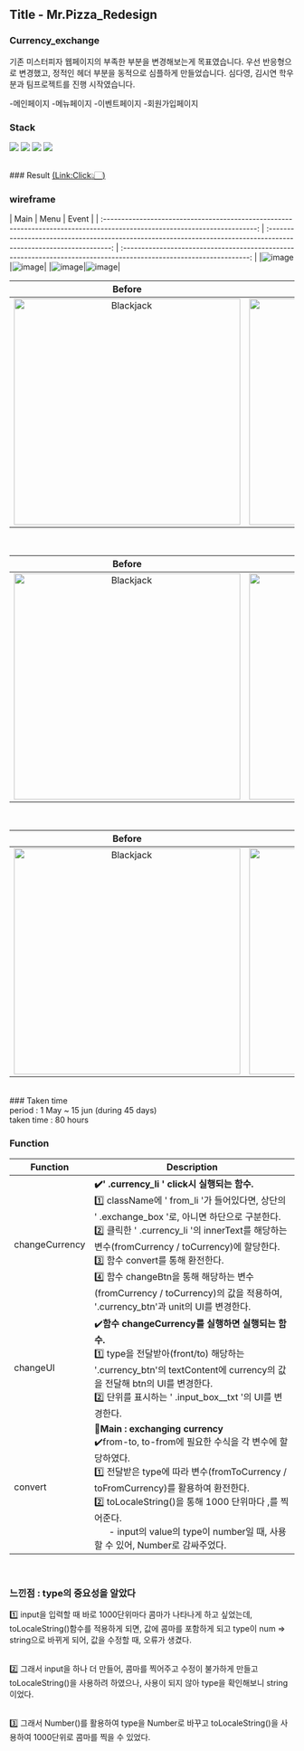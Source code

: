 ## Title - Mr.Pizza_Redesign

### Currency_exchange

기존 미스터피자 웹페이지의 부족한 부분을 변경해보는게 목표였습니다. 우선 반응형으로 변경했고, 정적인 헤더 부분을 동적으로 심플하게 만들었습니다. 심다영, 김시연 학우분과 팀프로젝트를 진행 시작였습니다.

-메인페이지
-메뉴페이지
-이벤트페이지
-회원가입페이지
 
<!-- Stack(기술) -->

### Stack

<p>
<!-- Code logo -->
<img src="https://img.shields.io/badge/HTML-E34F26?style=flat-square&logo=HTML5&logoColor=white"/>
<img src="https://img.shields.io/badge/CSS-1572B6?style=flat-square&logo=CSS3&logoColor=white"/>
<img src="https://img.shields.io/badge/SCSS-1572B6?style=flat-square&logo=SCSS&logoColor=white"/>
<img src="https://img.shields.io/badge/Javascript-F7DF1E?style=flat-square&logo=JavaScript&logoColor=black"/>
</p>

<br>
### Result <a href="https://rlatldus.github.io/Mr.Pizza_Redesign/menu.html">(<u>Link:Click</u>👆🏻)</a>

### wireframe


|                                                           Main                                                           |                                              Menu                                                                |                                                           Event                                                           |
| :------------------------------------------------------------------------------------------------------------------------: | :-----------------------------------------------------------------------------------------------------------------: |
 :-----------------------------------------------------------------------------------------------------------------: |
 |![image](https://github.com/rlatldus/Mr.Pizza_Redesign/assets/122216298/1fca57d0-ca76-4fb3-84bf-fbf1d273d349)|![image](https://github.com/rlatldus/Mr.Pizza_Redesign/assets/122216298/1fca57d0-ca76-4fb3-84bf-fbf1d273d349)|
 |![image](https://github.com/rlatldus/Mr.Pizza_Redesign/assets/122216298/1fca57d0-ca76-4fb3-84bf-fbf1d273d349)|![image](https://github.com/rlatldus/Mr.Pizza_Redesign/assets/122216298/1fca57d0-ca76-4fb3-84bf-fbf1d273d349)|

|                                                           Before                                                           |                                              Result                                                                |
| :------------------------------------------------------------------------------------------------------------------------: | :-----------------------------------------------------------------------------------------------------------------: |
|<div><img src="https://github.com/rlatldus/Mr.Pizza_Redesign/assets/122216298/64f0e35a-da7d-48c3-ae5b-a6c4fb9a52ef" style="width: 400px;" alt="Blackjack"></div> |<div><img src="https://github.com/rlatldus/Mr.Pizza_Redesign/assets/122216298/49d8fcbe-3ed2-4073-9260-07d3c3aceb0b" style="width: 400px;" alt="Blackjack"></div>|

<br>

|                                                           Before                                                           |                                         Result                                                                                                                                                                                                                                                                                                                       |
| :------------------------------------------------------------------------------------------------------------------------: | :------------------------------------------------------------------------------------------------------------------: |
|<div><img src="https://github.com/rlatldus/Mr.Pizza_Redesign/assets/122216298/f1745760-3330-4157-ab91-2fd13706af5d" style="width: 400px;" alt="Blackjack"></div>|<div><img src="https://github.com/rlatldus/Mr.Pizza_Redesign/assets/122216298/df8bcc92-f1ba-4bfe-8b88-201490d4ed87" style="width: 400px;" alt="Blackjack"></div>|

<br>

|                                                           Before                                                           |                                         Result                                                                                                                                                                                                                                                                                                                       |
| :------------------------------------------------------------------------------------------------------------------------: | :-----------------------------------------------------------------------------------------------------------------: |
|<div><img src="https://github.com/rlatldus/Mr.Pizza_Redesign/assets/122216298/6e38899c-3534-4b1c-98cd-dc6d1c23253a" style="width: 400px;" alt="Blackjack"></div> |<div><img src="https://github.com/rlatldus/Mr.Pizza_Redesign/assets/122216298/29e3623a-c314-4f2a-803d-fc66390fe56e" style="width: 400px;" alt="Blackjack"></div>|

<br>

<!-- 기간 --!>

### Taken time

<br>period</b> : 1 May ~ 15 jun (during 45 days)
<br>taken time</b> : 80 hours

<br>
<!-- 아키텍쳐 -->

### Function <br>

| Function       | Description                                                                                                                                                                                                                                                                                                                                                                                                                    |
| -------------- | ------------------------------------------------------------------------------------------------------------------------------------------------------------------------------------------------------------------------------------------------------------------------------------------------------------------------------------------------------------------------------------------------------------------------------ |
| changeCurrency | <b>✔️' .currency_li ' click시 실행되는 함수.</b> <br>1️⃣ className에 ' from_li '가 들어있다면, 상단의 ' .exchange_box '로, 아니면 하단으로 구분한다. <br>2️⃣ 클릭한 ' .currency_li '의 innerText를 해당하는 변수(fromCurrency / toCurrency)에 할당한다.<br>3️⃣ 함수 convert를 통해 환전한다. <br> 4️⃣ 함수 changeBtn을 통해 해당하는 변수(fromCurrency / toCurrency)의 값을 적용하여, '.currency_btn'과 unit의 UI를 변경한다. <br> |
| changeUI       | ✔️<b>함수 changeCurrency를 실행하면 실행되는 함수.</b> <br> 1️⃣ type을 전달받아(front/to) 해당하는 '.currency_btn'의 textContent에 currency의 값을 전달해 btn의 UI를 변경한다.<br>2️⃣ 단위를 표시하는 ' .input_box\_\_txt '의 UI를 변경한다.                                                                                                                                                                                     |
| convert        | 🌟<b>Main : exchanging currency</b> <br>✔️from-to, to-from에 필요한 수식을 각 변수에 할당하였다. <br>1️⃣ 전달받은 type에 따라 변수(fromToCurrency / toFromCurrency)를 활용하여 환전한다. <br>2️⃣ toLocaleString()을 통해 1000 단위마다 ,를 찍어준다. <br> &nbsp; &nbsp; &nbsp; - input의 value의 type이 number일 때, 사용할 수 있어, Number로 감싸주었다.                                                                        |

<br>

### 느낀점 : type의 중요성을 알았다

1️⃣ input을 입력할 때 바로 1000단위마다 콤마가 나타나게 하고 싶었는데, toLocaleString()함수를 적용하게 되면, 값에 콤마를 포함하게 되고 type이 num => string으로 바뀌게 되어, 값을 수정할 때, 오류가 생겼다.

<br>2️⃣ 그래서 input을 하나 더 만들어, 콤마를 찍어주고 수정이 불가하게 만들고 toLocaleString()을 사용하려 하였으나, 사용이 되지 않아 type을 확인해보니 string이었다.

<br>3️⃣ 그래서 Number()를 활용하여 type을 Number로 바꾸고 toLocaleString()을 사용하여 1000단위로 콤마를 찍을 수 있었다.



